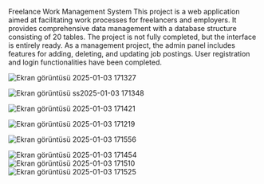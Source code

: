 Freelance Work Management System
This project is a web application aimed at facilitating work processes for freelancers and employers. It provides comprehensive data management with a database structure consisting of 20 tables. The project is not fully completed, but the interface is entirely ready. As a management project, the admin panel includes features for adding, deleting, and updating job postings. User registration and login functionalities have been completed.







![Ekran görüntüsü 2025-01-03 171327](https://github.com/user-attachments/assets/9d71a8e7-1e17-4345-a412-de1e5e130bc7)

![Ekran görüntüsü ss2025-01-03 171348](https://github.com/user-attachments/assets/162385a3-709c-4d59-b6dc-03291b651ebb)

![Ekran görüntüsü 2025-01-03 171421](https://github.com/user-attachments/assets/86491a6d-4288-4384-9442-2f0ae4e3200e)

![Ekran görüntüsü 2025-01-03 171219](https://github.com/user-attachments/assets/7597fb1e-0bc3-44f0-8feb-870aa03b5345)

![Ekran görüntüsü 2025-01-03 171556](https://github.com/user-attachments/assets/8ce496bf-2494-4e21-883b-94c24452dd04)

![Ekran görüntüsü 2025-01-03 171454](https://github.com/user-attachments/assets/ad7f467d-5c7e-4e6e-b607-ba86fc304901)
![Ekran görüntüsü 2025-01-03 171510](https://github.com/user-attachments/assets/f59d61d0-52c6-4b80-b02a-badc22485ac1)
![Ekran görüntüsü 2025-01-03 171525](https://github.com/user-attachments/assets/c25b64cb-9cc9-42a3-8fea-960e6485e7db)
